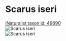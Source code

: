 
Scarus iseri
============
  
[iNaturalist taxon id: 49690](https://www.inaturalist.org/taxa/49690)  
![Scarus iseri](https://inaturalist-open-data.s3.amazonaws.com/photos/166719782/medium.jpeg)  
![Scarus iseri](https://inaturalist-open-data.s3.amazonaws.com/photos/166719782/medium.jpeg)